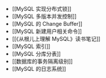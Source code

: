 - [[MySQL 实现分布式锁]]
- [[MySQL 多版本并发控制]]
- [[MySQL 的 Change Buffer]]
- [[MySQL 新建用户相关命令]]
- [[《从根儿上理解 MySQL》读书笔记]]
- [[MySQL 索引]]
- [[MySQL 分库分表]]
- [[数据库的事务隔离级别]]
- [[MySQL 的日志系统]]
